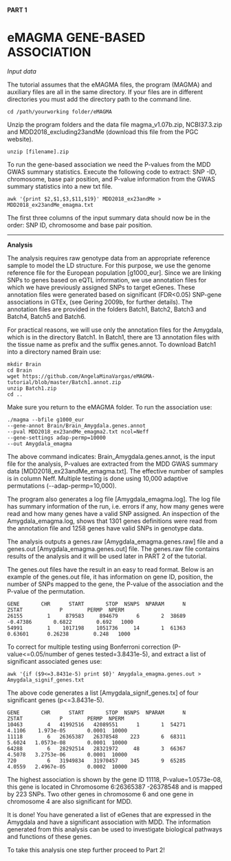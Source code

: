 **PART 1**  
# eMAGMA GENE-BASED ASSOCIATION


*Input data*

The tutorial assumes that the eMAGMA files, the program (MAGMA) and auxiliary files are all in the same directory. If your files are in different directories you must add the directory path to the command line.

    cd /path/yourworking folder/eMAGMA


Unzip the program folders and the data file magma_v1.07b.zip, NCBI37.3.zip and MDD2018_excluding23andMe (download this file from the PGC website).
    
    unzip [filename].zip 


To run the gene-based association we need the P-values from the MDD GWAS summary statistics. Execute the following code to extract: SNP -ID, chromosome, base pair position, and P-value information from the GWAS summary statistics into a new txt file. 
 

    awk '{print $2,$1,$3,$11,$19}' MDD2018_ex23andMe > MDD2018_ex23andMe_emagma.txt
    
The first three columns of the input summary data should now be in the order: SNP ID, chromosome and base pair position. 


**************************************************************************************************


**Analysis**


The analysis requires raw genotype data from an appropriate reference sample to model the LD structure. For this purpose, we use the genome reference file for the European population [g1000_eur]. Since we are linking SNPs to genes based on eQTL information, we use annotation files for which we have previously assigned SNPs to target eGenes. These annotation files were generated based on significant (FDR<0.05) SNP-gene associations in GTEx, (see Gering 2009b, for further details). The annotation files are provided in the folders Batch1, Batch2, Batch3 and Batch4, Batch5 and Batch6. 

For practical reasons, we will use only the annotation files for the Amygdala, which is in the directory Batch1. In Batch1, there are 13 annotation files with the tissue name as prefix and the suffix genes.annot. To download Batch1 into a directory named Brain use:


    mkdir Brain 
    cd Brain 
    wget https://github.com/AngelaMinaVargas/eMAGMA-tutorial/blob/master/Batch1.annot.zip
    unzip Batch1.zip
    cd ..

Make sure you return to the eMAGMA folder. To run the association use:

    ./magma --bfile g1000_eur 
    --gene-annot Brain/Brain_Amygdala.genes.annot 
    --pval MDD2018_ex23andMe_emagma2.txt ncol=Neff 
    --gene-settings adap-permp=10000 
    --out Amygdala_emagma      
     

The above command indicates: Brain_Amygdala.genes.annot, is the input file for the analysis,  P-values are extracted from the MDD GWAS summary data [MDD2018_ex23andMe_emagma.txt]. The effective number of samples is in column Neff. Multiple testing is done using 10,000 adaptive permutations (--adap-permp=10,000).

The program also generates a log file [Amygdala_emagma.log]. The log file has summary information of the run, i.e. errors if any, how many genes were read and how many genes have a valid SNP assigned. An inspection of the Amygdala_emagma.log, shows that 1301 genes definitions were read from the annotation file and 1258 genes have valid SNPs in genotype data.

The analysis outputs a genes.raw [Amygdala_emagma.genes.raw] file and a genes.out [Amygdala_emagma.genes.out] file. 
The genes.raw file contains results of the analysis and it will be used later in PART 2 of the tutorial.

The genes.out files have the result in an easy to read format. Below is an example of the genes.out file, it has information on gene ID, position, the number of SNPs mapped to the gene, the P-value of the association and the P-value of the permutation.

    GENE       CHR      START       STOP  NSNPS  NPARAM      N        ZSTAT            P        PERMP  NPERM
    26155        1     879583     894679      6       2  38689     -0.47386       0.6822        0.692   1000
    54991        1    1017198    1051736     14       1  61363      0.63601      0.26238        0.248   1000


To correct for multiple testing using Bonferroni correction (P-value<=0.05/number of genes tested=3.8431e-5), and extract a list of significant associated genes use:

    awk '{if ($9<=3.8431e-5) print $0}' Amygdala_emagma.genes.out > Amygdala_signif_genes.txt
    

The above code generates a list [Amygdala_signif_genes.tx] of four significant genes (p<=3.8431e-5). 

    GENE       CHR      START       STOP  NSNPS  NPARAM      N        ZSTAT            P        PERMP  NPERM
    10463        4   41992516   42089551      1       1  54271       4.1106    1.973e-05       0.0001  10000
    11118        6   26365387   26378548    223       6  68311       5.6024   1.0573e-08       0.0001  10000
    64288        6   28292514   28321972     48       3  66367       4.5078   3.2753e-06       0.0001  10000
    720          6   31949834   31970457    345       9  65285       4.0559   2.4967e-05       0.0002  10000
    
The highest association is shown by the gene ID 11118, P-value=1.0573e-08, this gene is located in Chromosome 6:26365387 -26378548 and is mapped by 223 SNPs.  Two other genes in chromosome 6 and one gene in chromosome 4 are also significant for MDD.

It is done! You have generated a list of eGenes that are expressed in the Amygdala and have a significant association with MDD. The information generated from this analysis can be used to investigate biological pathways and functions of these genes. 

To take this analysis one step further proceed to Part 2!

